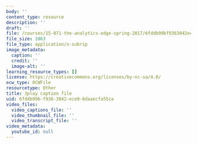 ```yaml
---
body: ''
content_type: resource
description: ''
draft: ''
file: /courses/15-071-the-analytics-edge-spring-2017/6fddb99bf9363042ece96daaecfa55ca_ag7TLcT7VPQ.srt
file_size: 1063
file_type: application/x-subrip
image_metadata:
  caption: ''
  credit: ''
  image-alt: ''
learning_resource_types: []
license: https://creativecommons.org/licenses/by-nc-sa/4.0/
ocw_type: OCWFile
resourcetype: Other
title: 3play caption file
uid: 6fddb99b-f936-3042-ece9-6daaecfa55ca
video_files:
  video_captions_file: ''
  video_thumbnail_file: ''
  video_transcript_file: ''
video_metadata:
  youtube_id: null
---
```

